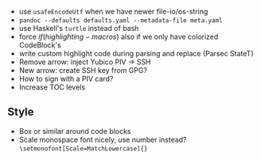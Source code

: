 * use `usafeEncodeUtf` when we have newer file-io/os-string 
* `pandoc --defaults defaults.yaml --metadata-file meta.yaml`
* use Haskell's `turtle` instead of bash
* force $if(highlighting-macros)$ also if we only have colorized CodeBlock's
* write custom highlight code during parsing and replace (Parsec StateT)
* Remove arrow: inject Yubico PIV -> SSH
* New arrow: create SSH key from GPG?
* How to sign with a PIV card?
* Increase TOC levels

## Style
* Box or similar around code blocks
* Scale monospace font nicely, use number instead? `\setmonofont[Scale=MatchLowercase]{}` 


